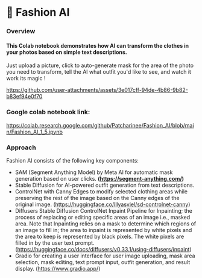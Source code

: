 
# :dress: Fashion AI

### Overview

#### This Colab notebook demonstrates how AI can transform the clothes in your photos based on simple text descriptions.  
Just upload a picture, click to auto-generate mask for the area of the photo you need to transform, tell the AI what outfit you'd like to see, and watch it work its magic !  

https://github.com/user-attachments/assets/3e017cff-94de-4b86-9b82-b83ef94e0f70

### Google colab notebook link:
https://colab.research.google.com/github/Patcharinee/Fashion_AI/blob/main/Fashion_AI_1_5.ipynb


### Approach
Fashion AI consists of the following key components:

- SAM (Segment Anything Model) by Meta AI for automatic mask generation based on user clicks. **(**https://segment-anything.com/**)**
- Stable Diffusion for AI-powered outfit generation from text descriptions.
- ControlNet with Canny Edges to modify selected clothing areas while preserving the rest of the image based on the Canny edges of the original image. (https://huggingface.co/lllyasviel/sd-controlnet-canny)
- Diffusers Stable Diffusion ControlNet Inpaint Pipeline for Inpainting; the process of replacing or editing specific areas of an image i.e., masked area. Note that Inpainting relies on a mask to determine which regions of an image to fill in; the area to inpaint is represented by white pixels and the area to keep is represented by black pixels. The white pixels are filled in by the user text prompt. (https://huggingface.co/docs/diffusers/v0.33.1/using-diffusers/inpaint)
- Gradio for creating a user interface for user image uploading, mask area selection, mask editing, text prompt input, outfit generation, and result display. (https://www.gradio.app/)

